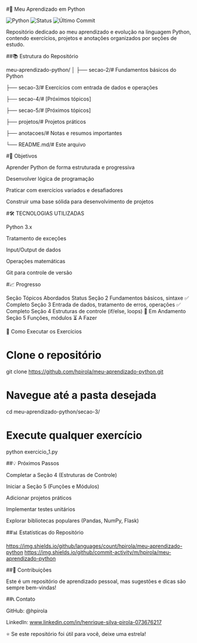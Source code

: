 #🐍 Meu Aprendizado em Python

![Python](https://img.shields.io/badge/Python-3.x-blue?logo=python)
![Status](https://img.shields.io/badge/Status-Em%20Desenvolvimento-brightgreen)
![Último Commit](https://img.shields.io/github/last-commit/hpirola/meu-aprendizado-python)


Repositório dedicado ao meu aprendizado e evolução na linguagem Python, contendo exercícios, projetos e anotações organizados por seções de estudo.

##📚 Estrutura do Repositório

meu-aprendizado-python/
│
├── secao-2/# Fundamentos básicos do Python

├── secao-3/# Exercícios com entrada de dados e operações

├── secao-4/# [Próximos tópicos]

├── secao-5/# [Próximos tópicos]

├── projetos/# Projetos práticos

├── anotacoes/# Notas e resumos importantes

└── README.md/# Este arquivo


#🎯 Objetivos


Aprender Python de forma estruturada e progressiva

Desenvolver lógica de programação

Praticar com exercícios variados e desafiadores

Construir uma base sólida para desenvolvimento de projetos


#🛠 TECNOLOGIAS UTILIZADAS


Python 3.x

Tratamento de exceções

Input/Output de dados

Operações matemáticas

Git para controle de versão


#📈 Progresso

Seção	Tópicos Abordados	Status
Seção 2	Fundamentos básicos, sintaxe	✅ Completo
Seção 3	Entrada de dados, tratamento de erros, operações	✅ Completo
Seção 4	Estruturas de controle (if/else, loops)	🚧 Em Andamento
Seção 5	Funções, módulos	⏳ A Fazer

🚀 Como Executar os Exercícios

# Clone o repositório
git clone https://github.com/hpirola/meu-aprendizado-python.git

# Navegue até a pasta desejada
cd meu-aprendizado-python/secao-3/

# Execute qualquer exercício
python exercicio_1.py


##💡 Próximos Passos

Completar a Seção 4 (Estruturas de Controle)

Iniciar a Seção 5 (Funções e Módulos)

Adicionar projetos práticos

Implementar testes unitários

Explorar bibliotecas populares (Pandas, NumPy, Flask)


##📊 Estatísticas do Repositório

https://img.shields.io/github/languages/count/hpirola/meu-aprendizado-python
https://img.shields.io/github/commit-activity/m/hpirola/meu-aprendizado-python


##🤝 Contribuições

Este é um repositório de aprendizado pessoal, mas sugestões e dicas são sempre bem-vindas!


##📞 Contato

GitHub: @hpirola

LinkedIn: www.linkedin.com/in/henrique-silva-pirola-073676217


⭐ Se este repositório foi útil para você, deixe uma estrela!
